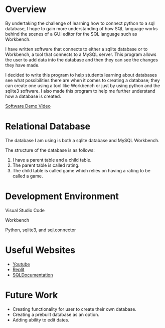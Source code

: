 # Overview
By undertaking the challenge of learning how to connect python to a sql database, I hope to gain more understanding of how SQL language works behind the scenes of a GUI editor for the SQL language such as Workbench.


I have written software that connects to either a sqlite database or to Workbench, a tool that connects to a MySQL server. This program allows the user to add data into the database and then they can see the changes they have made.


I decided to write this program to help students learning about databases see what possibilities there are when it comes to creating a database; they can create one using a tool like Workbench or just by using python and the sqlite3 software. I also made this program to help me further understand how a database is created. 


[Software Demo Video](https://youtu.be/iUKJGE2il40)

# Relational Database

The database I am using is both a sqlite database and MySQL Workbench.

The structure of the database is as follows:

1. I have a parent table and a child table.
2. The parent table is called rating.
4. The child table is called game which relies on having a rating to be called a game.

# Development Environment

Visual Studio Code


Workbench


Python, sqlite3, and sql.connector


# Useful Websites

* [Youtube](https://www.youtube.com/watch?v=3vsC05rxZ8c&list=PLzMcBGfZo4-l5kVSNVKGO60V6RkXAVtp-&index=1)
* [Replit](https://replit.com/@NicholasBoss1/CSE310SQLDBWorkshop#main.py)
* [SQLDocumentation](https://dev.mysql.com/doc/connector-python/en/connector-python-example-ddl.html)

# Future Work

* Creating functionality for user to create their own database.
* Creating a prebuilt database as an option.
* Adding ability to edit dates.
